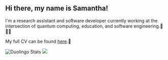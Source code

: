 ## Hi there, my name is Samantha!

I'm a research assistant and software developer currently working at the intersection of quantum computing, education, and software engineering.🧮👩‍💻

My full CV can be found [here](https://samantha-norrie.github.io/).📜


<img src="https://duolingo-stats-card.vercel.app/api?username=SamanthaWholeSam&theme=github-dark&sort=xp" alt="Duolingo Stats"/>
<img src="https://img.shields.io/badge/ResearchGate-00CCBB.svg?style=for-the-badge&logo=ResearchGate&logoColor=white" onclick="https://www.researchgate.net/profile/Samantha-Norrie"/>
